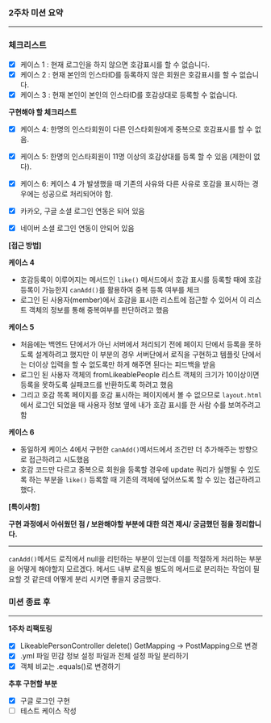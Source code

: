 ### 2주차 미션 요약

---

### 체크리스트

- [x] 케이스 1 : 현재 로그인을 하지 않으면 호감표시를 할 수 없습니다.
- [x] 케이스 2 : 현재 본인의 인스타ID를 등록하지 않은 회원은 호감표시를 할 수 없습니다.
- [x] 케이스 3 : 현재 본인이 본인의 인스타ID를 호감상대로 등록할 수 없습니다.

**구현해야 할 체크리스트**

- [x] 케이스 4: 한명의 인스타회원이 다른 인스타회원에게 중복으로 호감표시를 할 수 없음.
- [x] 케이스 5: 한명의 인스타회원이 11명 이상의 호감상대를 등록 할 수 있음 (제한이 없다).
- [x] 케이스 6: 케이스 4 가 발생했을 때 기존의 사유와 다른 사유로 호감을 표시하는 경우에는 성공으로 처리되어야 함.


- [x] 카카오, 구글 소셜 로그인 연동은 되어 있음
- [x] 네이버 소셜 로그인 연동이 안되어 있음 

**[접근 방법]**

**케이스 4**

- 호감등록이 이루어지는 메서드인 `like()` 메서드에서 호감 표시를 등록할 때에 호감 등록이 가능한지 `canAdd()`를 활용하여
중복 등록 여부를 체크
- 로그인 된 사용자(member)에서 호감을 표시한 리스트에 접근할 수 있어서 이 리스트 객체의 정보를 통해 중복여부를 판단하려고 했음

**케이스 5**

- 처음에는 백엔드 단에서가 아닌 서버에서 처리되기 전에 페이지 단에서 등록을 못하도록 설계하려고 했지만 이 부분의 경우 서버단에서 로직을 구현하고
템플릿 단에서는 더이상 입력을 할 수 없도록만 하게 해주면 된다는 피드백을 받음
- 로그인 된 사용자 객체의 fromLikeablePeople 리스트 객체의 크기가 10이상이면 등록을 못하도록 실패코드를 반환하도록 하려고 했음
- 그리고 호감 목록 페이지를 호감 표시하는 페이지에서 볼 수 없으므로 `layout.html`에서 로그인 되었을 때 사용자 정보
옆에 내가 호감 표시를 한 사람 수를 보여주려고 함

**케이스 6**

- 동일하게 케이스 4에서 구현한 `canAdd()`메서드에서 조건만 더 추가해주는 방향으로 접근하려고 시도했음
- 호감 코드만 다르고 중복으로 회원을 등록할 경우에 update 쿼리가 실행될 수 있도록 하는 부분을 `like()` 등록할 때 기존의 객체에
덮어쓰도록 할 수 있는 접근하려고 했다.


**[특이사항]**

**구현 과정에서 아쉬웠던 점 / 보완해야할 부분에 대한 의견 제시/ 궁금했던 점을 정리합니다.**

---

`canAdd()`메서드 로직에서 null을 리턴하는 부분이 있는데 이를 적절하게 처리하는 부분을 어떻게 해야할지 모르겠다.
메서드 내부 로직을 별도의 메서드로 분리하는 작업이 필요할 것 같은데 어떻게 분리 시키면 좋을지 궁금했다.

### 미션 종료 후

---

**1주차 리팩토링**
- [x] LikeablePersonController delete() GetMapping -> PostMapping으로 변경
- [x] .yml 파일 민감 정보 설정 파일과 전체 설정 파일 분리하기
- [x] 객체 비교는 .equals()로 변경하기

**추후 구현할 부분**
- [x] 구글 로그인 구현
- [ ] 테스트 케이스 작성